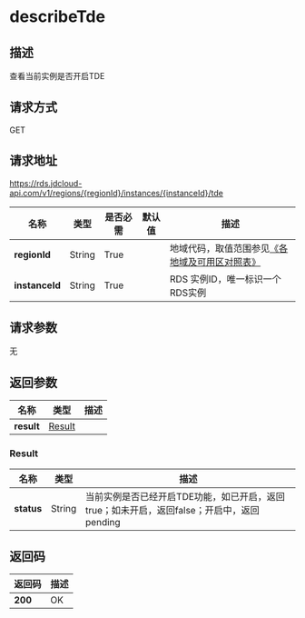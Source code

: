 # describeTde


## 描述
查看当前实例是否开启TDE

## 请求方式
GET

## 请求地址
https://rds.jdcloud-api.com/v1/regions/{regionId}/instances/{instanceId}/tde

|名称|类型|是否必需|默认值|描述|
|---|---|---|---|---|
|**regionId**|String|True| |地域代码，取值范围参见[《各地域及可用区对照表》](../Enum-Definitions/Regions-AZ.md)|
|**instanceId**|String|True| |RDS 实例ID，唯一标识一个RDS实例|

## 请求参数
无


## 返回参数
|名称|类型|描述|
|---|---|---|
|**result**|[Result](describeTde#Result)| |

### <a name="Result">Result</a>
|名称|类型|描述|
|---|---|---|
|**status**|String|当前实例是否已经开启TDE功能，如已开启，返回true；如未开启，返回false；开启中，返回pending|

## 返回码
|返回码|描述|
|---|---|
|**200**|OK|
